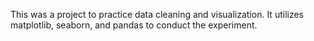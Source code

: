 This was a project to practice data cleaning and visualization. It utilizes matplotlib, seaborn, and pandas to conduct the experiment. 